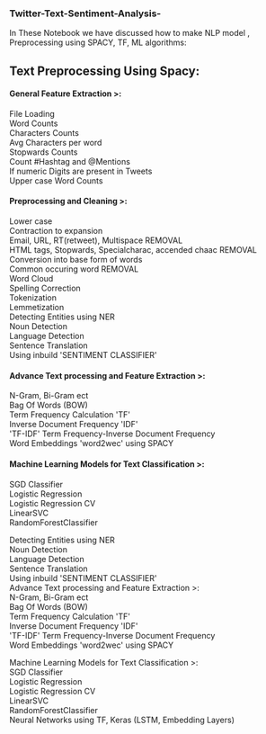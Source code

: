 ### Twitter-Text-Sentiment-Analysis-
In These Notebook we have discussed how to make NLP model , Preprocessing using SPACY, TF, ML algorithms:

## **Text Preprocessing Using Spacy:** 

#### General Feature Extraction >: 
File Loading <br>
Word Counts <br>
Characters Counts<br>
Avg Characters per word<br>
Stopwards Counts<br>
Count #Hashtag and @Mentions<br>
If numeric Digits are present in Tweets<br>
Upper case Word Counts<br>

#### Preprocessing and Cleaning >:
Lower case<br>
Contraction to expansion<br>
Email, URL, RT(retweet), Multispace REMOVAL<br>
HTML tags, Stopwards, Specialcharac, accended chaac REMOVAL<br>
Conversion into base form of words<br>
Common occuring word REMOVAL<br>
Word Cloud<br>
Spelling Correction<br>
Tokenization <br>
Lemmetization<br>
Detecting Entities using NER<br>
Noun Detection <br>
Language Detection <br>
Sentence Translation<br>
Using inbuild 'SENTIMENT CLASSIFIER' <br>

#### Advance Text processing and Feature Extraction >:
N-Gram, Bi-Gram ect<br>
Bag Of Words (BOW)<br>
Term Frequency Calculation 'TF'<br>
Inverse Document Frequency 'IDF'<br>
'TF-IDF' Term Frequency-Inverse Document Frequency<br>
Word Embeddings 'word2wec' using SPACY<br>

#### Machine Learning Models for Text Classification >:
SGD Classifier<br>
Logistic Regression <br>
Logistic Regression CV<br>
LinearSVC<br>
RandomForestClassifier<br>

Detecting Entities using NER<br>
Noun Detection<br>
Language Detection<br>
Sentence Translation<br>
Using inbuild 'SENTIMENT CLASSIFIER'
<br>
Advance Text processing and Feature Extraction >:<br>
N-Gram, Bi-Gram ect<br>
Bag Of Words (BOW)<br>
Term Frequency Calculation 'TF'<br>
Inverse Document Frequency 'IDF'<br>
'TF-IDF' Term Frequency-Inverse Document Frequency<br>
Word Embeddings 'word2wec' using SPACY<br>

Machine Learning Models for Text Classification >:<br>
SGD Classifier<br>
Logistic Regression<br>
Logistic Regression CV<br>
LinearSVC<br>
RandomForestClassifier<br>
Neural Networks using TF, Keras (LSTM, Embedding Layers) <br>

